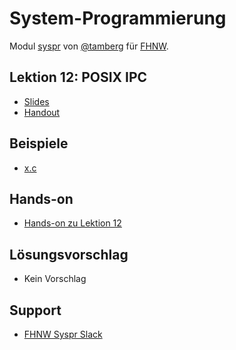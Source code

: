 # System-Programmierung
Modul [syspr]( https://www.fhnw.ch/de/studium/module/6008081) von [@tamberg](https://twitter.com/tamberg) für [FHNW](https://www.fhnw.ch/).

## Lektion 12: POSIX IPC
- [Slides](http://www.tamberg.org/fhnw/2018/Syspr12PosixIPC.pdf)
- [Handout](http://www.tamberg.org/fhnw/2018/Syspr12PosixIPCHandout.pdf)

## Beispiele
- [x.c](x.c)

## Hands-on
- [Hands-on zu Lektion 12](../../../../fhnw-syspr-work-12/blob/master/README.md)

## Lösungsvorschlag
- Kein Vorschlag

## Support
- [FHNW Syspr Slack](https://fhnw-syspr.slack.com/)
